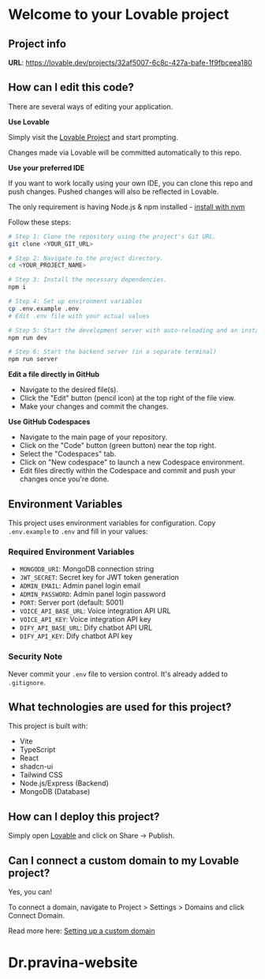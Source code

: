 # Welcome to your Lovable project

## Project info

**URL**: https://lovable.dev/projects/32af5007-6c8c-427a-bafe-1f9fbceea180

## How can I edit this code?

There are several ways of editing your application.

**Use Lovable**

Simply visit the [Lovable Project](https://lovable.dev/projects/32af5007-6c8c-427a-bafe-1f9fbceea180) and start prompting.

Changes made via Lovable will be committed automatically to this repo.

**Use your preferred IDE**

If you want to work locally using your own IDE, you can clone this repo and push changes. Pushed changes will also be reflected in Lovable.

The only requirement is having Node.js & npm installed - [install with nvm](https://github.com/nvm-sh/nvm#installing-and-updating)

Follow these steps:

```sh
# Step 1: Clone the repository using the project's Git URL.
git clone <YOUR_GIT_URL>

# Step 2: Navigate to the project directory.
cd <YOUR_PROJECT_NAME>

# Step 3: Install the necessary dependencies.
npm i

# Step 4: Set up environment variables
cp .env.example .env
# Edit .env file with your actual values

# Step 5: Start the development server with auto-reloading and an instant preview.
npm run dev

# Step 6: Start the backend server (in a separate terminal)
npm run server
```

**Edit a file directly in GitHub**

- Navigate to the desired file(s).
- Click the "Edit" button (pencil icon) at the top right of the file view.
- Make your changes and commit the changes.

**Use GitHub Codespaces**

- Navigate to the main page of your repository.
- Click on the "Code" button (green button) near the top right.
- Select the "Codespaces" tab.
- Click on "New codespace" to launch a new Codespace environment.
- Edit files directly within the Codespace and commit and push your changes once you're done.

## Environment Variables

This project uses environment variables for configuration. Copy `.env.example` to `.env` and fill in your values:

### Required Environment Variables

- `MONGODB_URI`: MongoDB connection string
- `JWT_SECRET`: Secret key for JWT token generation
- `ADMIN_EMAIL`: Admin panel login email
- `ADMIN_PASSWORD`: Admin panel login password
- `PORT`: Server port (default: 5001)
- `VOICE_API_BASE_URL`: Voice integration API URL
- `VOICE_API_KEY`: Voice integration API key
- `DIFY_API_BASE_URL`: Dify chatbot API URL
- `DIFY_API_KEY`: Dify chatbot API key

### Security Note

Never commit your `.env` file to version control. It's already added to `.gitignore`.

## What technologies are used for this project?

This project is built with:

- Vite
- TypeScript
- React
- shadcn-ui
- Tailwind CSS
- Node.js/Express (Backend)
- MongoDB (Database)

## How can I deploy this project?

Simply open [Lovable](https://lovable.dev/projects/32af5007-6c8c-427a-bafe-1f9fbceea180) and click on Share -> Publish.

## Can I connect a custom domain to my Lovable project?

Yes, you can!

To connect a domain, navigate to Project > Settings > Domains and click Connect Domain.

Read more here: [Setting up a custom domain](https://docs.lovable.dev/tips-tricks/custom-domain#step-by-step-guide)
# Dr.pravina-website
